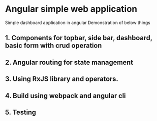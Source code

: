 # Angular simple web application
Simple dashboard application in angular
Demonstration of below things

## 1. Components for topbar, side bar, dashboard, basic form with crud operation
## 2. Angular routing for state management
## 3. Using RxJS library and operators. 
## 4. Build using webpack and angular cli
## 5. Testing
